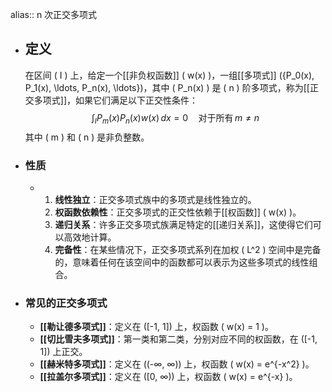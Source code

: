 alias:: n 次正交多项式

- ## 定义
  在区间 \( I \) 上，给定一个[[非负权函数]] \( w(x) \)，一组[[多项式]] \(\{P_0(x), P_1(x), \ldots, P_n(x), \ldots\}\)，其中 \( P_n(x) \) 是 \( n \) 阶多项式，称为[[正交多项式]]，如果它们满足以下正交性条件：
  $$ \int_I P_m(x) P_n(x) w(x) \, dx = 0 \quad \text{对于所有} \, m \neq n $$
  其中 \( m \) 和 \( n \) 是非负整数。
- ### 性质
	- 1. **线性独立**：正交多项式族中的多项式是线性独立的。
	  2. **权函数依赖性**：正交多项式的正交性依赖于[[权函数]] \( w(x) \)。
	  3. **递归关系**：许多正交多项式族满足特定的[[递归关系]]，这使得它们可以高效地计算。
	  4. **完备性**：在某些情况下，正交多项式系列在加权 \( L^2 \) 空间中是完备的，意味着任何在该空间中的函数都可以表示为这些多项式的线性组合。
- ### 常见的正交多项式
	- **[[勒让德多项式]]**：定义在 \([-1, 1]\) 上，权函数 \( w(x) = 1 \)。
	- **[[切比雪夫多项式]]**：第一类和第二类，分别对应不同的权函数，在 \([-1, 1]\) 上正交。
	- **[[赫米特多项式]]**：定义在 \((-∞, ∞)\) 上，权函数 \( w(x) = e^{-x^2} \)。
	- **[[拉盖尔多项式]]**：定义在 \([0, ∞)\) 上，权函数 \( w(x) = e^{-x} \)。